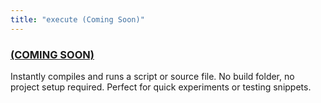 ```yaml
---
title: "execute (Coming Soon)"
---
```


### [(COMING SOON)](../roadmap.mdx)

Instantly compiles and runs a script or source file.
No build folder, no project setup required. Perfect for quick experiments or testing snippets.
